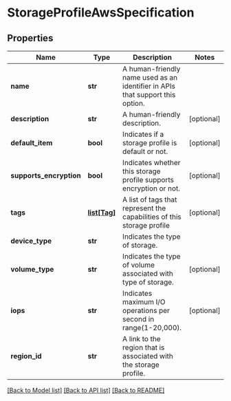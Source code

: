 # StorageProfileAwsSpecification

## Properties
Name | Type | Description | Notes
------------ | ------------- | ------------- | -------------
**name** | **str** | A human-friendly name used as an identifier in APIs that support this option. | 
**description** | **str** | A human-friendly description. | [optional] 
**default_item** | **bool** | Indicates if a storage profile is default or not. | [optional] 
**supports_encryption** | **bool** | Indicates whether this storage profile supports encryption or not. | [optional] 
**tags** | [**list[Tag]**](Tag.md) | A list of tags that represent the capabilities of this storage profile | [optional] 
**device_type** | **str** | Indicates the type of storage. | 
**volume_type** | **str** | Indicates the type of volume associated with type of storage. | [optional] 
**iops** | **str** | Indicates maximum I/O operations per second in range(1-20,000). | [optional] 
**region_id** | **str** | A link to the region that is associated with the storage profile. | 

[[Back to Model list]](../README.md#documentation-for-models) [[Back to API list]](../README.md#documentation-for-api-endpoints) [[Back to README]](../README.md)

